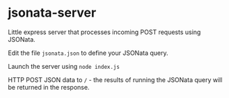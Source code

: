 # jsonata-server
Little express server that processes incoming POST requests using JSONata.

Edit the file `jsonata.json` to define your JSONata query.

Launch the server using `node index.js`

HTTP POST JSON data to `/` - the results of running the JSONata query will be returned in the response.